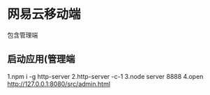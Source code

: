 # 网易云移动端
包含管理端
## 启动应用(管理端
1.npm i -g http-server
2.http-server -c-1
3.node server 8888
4.open http://127.0.0.1:8080/src/admin.html
